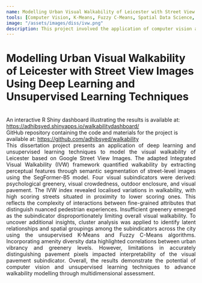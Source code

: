```yaml
---
name: Modelling Urban Visual Walkability of Leicester with Street View Images Using Deep Learning and Unsupervised Learning Techniques
tools: [Computer Vision, K-Means, Fuzzy C-Means, Spatial Data Science, Python, R Shiny]
image: "/assets/images/diss/ivw.png"
description: This project involved the application of computer vision and unsupervised learning techniques to model the visual walkability of Leicester using Google Street View Images.
---
```


# Modelling Urban Visual Walkability of Leicester with Street View Images Using Deep Learning and Unsupervised Learning Techniques
<br>
An interactive R Shiny dashboard illustrating the results is available at: <a href="https://adhibsyed.shinyapps.io/walkabilitydashboard/">https://adhibsyed.shinyapps.io/walkabilitydashboard/</a>
<br>
GitHub repository containing the code and materials for the project is available at: <a href="https://github.com/adhibsyed/walkability">https://github.com/adhibsyed/walkability</a>
<br>
<div style="text-align: justify;">This dissertation project presents an application of deep learning and unsupervised learning techniques to model the visual walkability of Leicester based on Google Street View Images. The adapted Integrated Visual Walkability (IVW) framework quantified walkability by extracting perceptual features through semantic segmentation of street-level images using the SegFormer-B5 model. Four visual subindicators were derived: psychological greenery, visual crowdedness, outdoor enclosure, and visual pavement. The IVW index revealed localised variations in walkability, with high scoring streets situated in proximity to lower scoring ones. This reflects the complexity of interactions between fine-grained attributes that distinguish nuanced pedestrian experiences. Insufficient greenery emerged as the subindicator disproportionately limiting overall visual walkability. To uncover additional insights, cluster analysis was applied to identify latent relationships and spatial groupings among the subindicators across the city using the unsupervised K-Means and Fuzzy C-Means algorithms. Incorporating amenity diversity data highlighted correlations between urban vibrancy and greenery levels. However, limitations in accurately distinguishing pavement pixels impacted interpretability of the visual pavement subindicator. Overall, the results demonstrate the potential of computer vision and unsupervised learning techniques to advance walkability modelling through multidimensional assessment.</div>